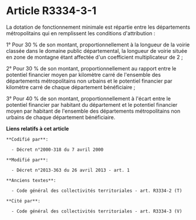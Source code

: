 # Article R3334-3-1

La dotation de fonctionnement minimale est répartie entre les départements métropolitains qui en remplissent les conditions
d'attribution :

1° Pour 30 % de son montant, proportionnellement à la longueur de la voirie classée dans le domaine public départemental, la
longueur de voirie située en zone de montagne étant affectée d'un coefficient multiplicateur de 2 ;

2° Pour 30 % de son montant, proportionnellement au rapport entre le potentiel financier moyen par kilomètre carré de
l'ensemble des départements métropolitains non urbains et le potentiel financier par kilomètre carré de chaque département
bénéficiaire ;

3° Pour 40 % de son montant, proportionnellement à l'écart entre le potentiel financier par habitant du département et le
potentiel financier moyen par habitant de l'ensemble des départements métropolitains non urbains de chaque département
bénéficiaire.

**Liens relatifs à cet article**

	**Codifié par**:

	  - Décret n°2000-318 du 7 avril 2000

	**Modifié par**:

	  - Décret n°2013-363 du 26 avril 2013 - art. 1

	**Anciens textes**:

	  - Code général des collectivités territoriales - art. R3334-2 (T)

	**Cité par**:

	  - Code général des collectivités territoriales - art. R3334-3 (V)
